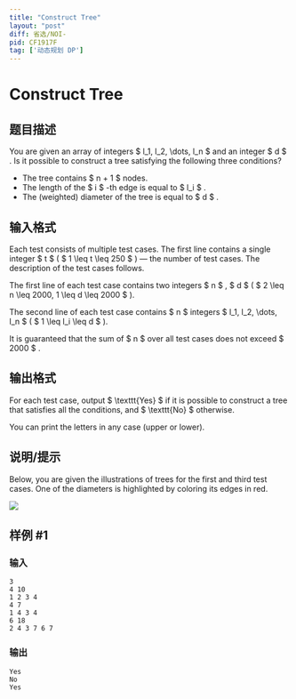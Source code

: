 ```yaml
---
title: "Construct Tree"
layout: "post"
diff: 省选/NOI-
pid: CF1917F
tag: ['动态规划 DP']
---
```


# Construct Tree

## 题目描述

You are given an array of integers $ l_1, l_2, \dots, l_n $ and an integer $ d $ . Is it possible to construct a tree satisfying the following three conditions?

- The tree contains $ n + 1 $ nodes.
- The length of the $ i $ -th edge is equal to $ l_i $ .
- The (weighted) diameter of the tree is equal to $ d $ .

## 输入格式

Each test consists of multiple test cases. The first line contains a single integer $ t $ ( $ 1 \leq t \leq 250 $ ) — the number of test cases. The description of the test cases follows.

The first line of each test case contains two integers $ n $ , $ d $ ( $ 2 \leq n \leq 2000, 1 \leq d \leq 2000 $ ).

The second line of each test case contains $ n $ integers $ l_1, l_2, \dots, l_n $ ( $ 1 \leq l_i \leq d $ ).

It is guaranteed that the sum of $ n $ over all test cases does not exceed $ 2000 $ .

## 输出格式

For each test case, output $ \texttt{Yes} $ if it is possible to construct a tree that satisfies all the conditions, and $ \texttt{No} $ otherwise.

You can print the letters in any case (upper or lower).

## 说明/提示

Below, you are given the illustrations of trees for the first and third test cases. One of the diameters is highlighted by coloring its edges in red.

 ![](https://cdn.luogu.com.cn/upload/vjudge_pic/CF1917F/b0da55c56a8230f64464b5410b99445c4424c394.png)

## 样例 #1

### 输入

```
3
4 10
1 2 3 4
4 7
1 4 3 4
6 18
2 4 3 7 6 7
```

### 输出

```
Yes
No
Yes
```

